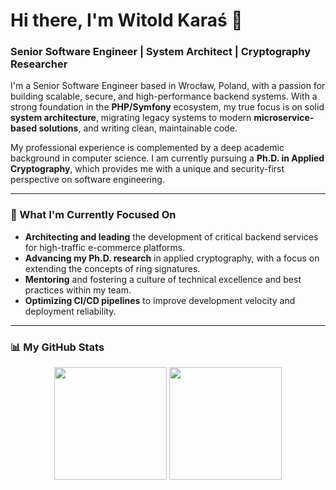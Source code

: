 # Hi there, I'm Witold Karaś 👋

### Senior Software Engineer | System Architect | Cryptography Researcher

I'm a Senior Software Engineer based in Wrocław, Poland, with a passion for building scalable, secure, and high-performance backend systems. With a strong foundation in the **PHP/Symfony** ecosystem, my true focus is on solid **system architecture**, migrating legacy systems to modern **microservice-based solutions**, and writing clean, maintainable code.

My professional experience is complemented by a deep academic background in computer science. I am currently pursuing a **Ph.D. in Applied Cryptography**, which provides me with a unique and security-first perspective on software engineering.

---

### 🚀 What I'm Currently Focused On

* **Architecting and leading** the development of critical backend services for high-traffic e-commerce platforms.
* **Advancing my Ph.D. research** in applied cryptography, with a focus on extending the concepts of ring signatures.
* **Mentoring** and fostering a culture of technical excellence and best practices within my team.
* **Optimizing CI/CD pipelines** to improve development velocity and deployment reliability.

---

### 📊 My GitHub Stats

<p align="center">
  <img height="180em" src="https://github-readme-stats.vercel.app/api?username=jaWitold&show_icons=true&hide_border=true&theme=dracula" />
  <img height="180em" src="https://github-readme-stats.vercel.app/api/top-langs/?username=jaWitold&layout=compact&hide_border=true&theme=dracula" />
</p>

